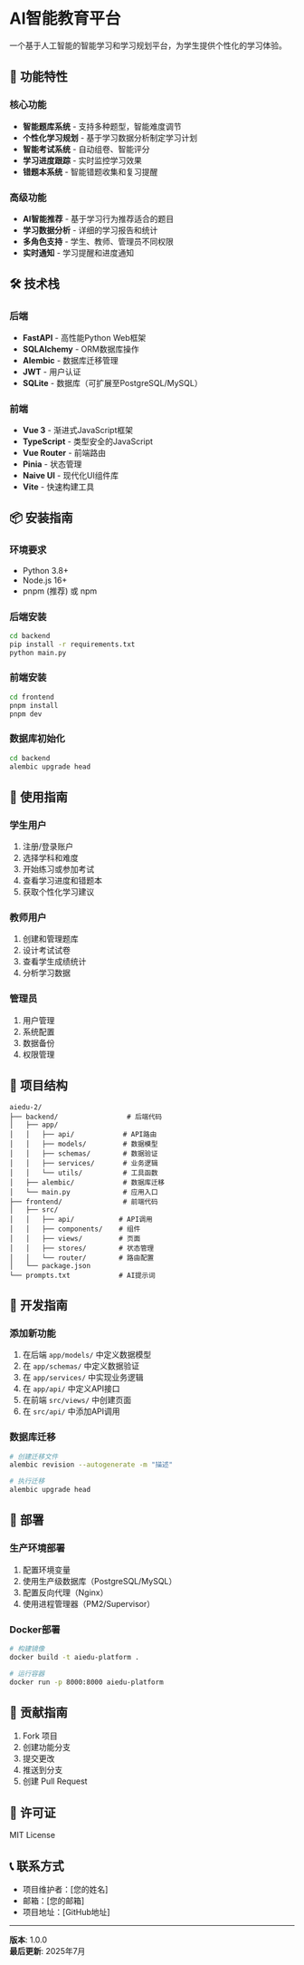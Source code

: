 # AI智能教育平台

一个基于人工智能的智能学习和学习规划平台，为学生提供个性化的学习体验。

## 🚀 功能特性

### 核心功能

* **智能题库系统** - 支持多种题型，智能难度调节
* **个性化学习规划** - 基于学习数据分析制定学习计划
* **智能考试系统** - 自动组卷、智能评分
* **学习进度跟踪** - 实时监控学习效果
* **错题本系统** - 智能错题收集和复习提醒

### 高级功能

* **AI智能推荐** - 基于学习行为推荐适合的题目
* **学习数据分析** - 详细的学习报告和统计
* **多角色支持** - 学生、教师、管理员不同权限
* **实时通知** - 学习提醒和进度通知

## 🛠️ 技术栈

### 后端

* **FastAPI** - 高性能Python Web框架
* **SQLAlchemy** - ORM数据库操作
* **Alembic** - 数据库迁移管理
* **JWT** - 用户认证
* **SQLite** - 数据库（可扩展至PostgreSQL/MySQL）

### 前端

* **Vue 3** - 渐进式JavaScript框架
* **TypeScript** - 类型安全的JavaScript
* **Vue Router** - 前端路由
* **Pinia** - 状态管理
* **Naive UI** - 现代化UI组件库
* **Vite** - 快速构建工具

## 📦 安装指南

### 环境要求

* Python 3.8+
* Node.js 16+
* pnpm (推荐) 或 npm

### 后端安装

```bash
cd backend
pip install -r requirements.txt
python main.py
```

### 前端安装

```bash
cd frontend
pnpm install
pnpm dev
```

### 数据库初始化

```bash
cd backend
alembic upgrade head
```

## 🎯 使用指南

### 学生用户

1. 注册/登录账户
2. 选择学科和难度
3. 开始练习或参加考试
4. 查看学习进度和错题本
5. 获取个性化学习建议

### 教师用户

1. 创建和管理题库
2. 设计考试试卷
3. 查看学生成绩统计
4. 分析学习数据

### 管理员

1. 用户管理
2. 系统配置
3. 数据备份
4. 权限管理

## 📁 项目结构

```
aiedu-2/
├── backend/                 # 后端代码
│   ├── app/
│   │   ├── api/            # API路由
│   │   ├── models/         # 数据模型
│   │   ├── schemas/        # 数据验证
│   │   ├── services/       # 业务逻辑
│   │   └── utils/          # 工具函数
│   ├── alembic/            # 数据库迁移
│   └── main.py             # 应用入口
├── frontend/               # 前端代码
│   ├── src/
│   │   ├── api/           # API调用
│   │   ├── components/    # 组件
│   │   ├── views/         # 页面
│   │   ├── stores/        # 状态管理
│   │   └── router/        # 路由配置
│   └── package.json
└── prompts.txt            # AI提示词
```

## 🔧 开发指南

### 添加新功能

1. 在后端 `app/models/` 中定义数据模型
2. 在 `app/schemas/` 中定义数据验证
3. 在 `app/services/` 中实现业务逻辑
4. 在 `app/api/` 中定义API接口
5. 在前端 `src/views/` 中创建页面
6. 在 `src/api/` 中添加API调用

### 数据库迁移

```bash
# 创建迁移文件
alembic revision --autogenerate -m "描述"

# 执行迁移
alembic upgrade head
```

## 🚀 部署

### 生产环境部署

1. 配置环境变量
2. 使用生产级数据库（PostgreSQL/MySQL）
3. 配置反向代理（Nginx）
4. 使用进程管理器（PM2/Supervisor）

### Docker部署

```bash
# 构建镜像
docker build -t aiedu-platform .

# 运行容器
docker run -p 8000:8000 aiedu-platform
```

## 🤝 贡献指南

1. Fork 项目
2. 创建功能分支
3. 提交更改
4. 推送到分支
5. 创建 Pull Request

## 📄 许可证

MIT License

## 📞 联系方式

* 项目维护者：\[您的姓名]
* 邮箱：\[您的邮箱]
* 项目地址：\[GitHub地址]

***

**版本**: 1.0.0\
**最后更新**: 2025年7月
